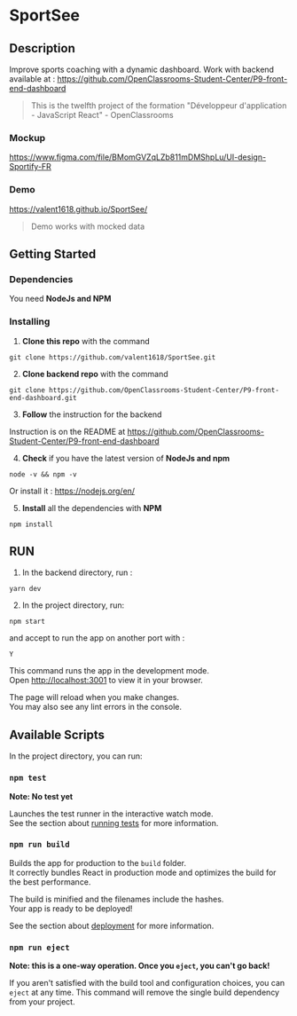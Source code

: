 # SportSee

## Description

Improve sports coaching with a dynamic dashboard.
Work with backend available at : https://github.com/OpenClassrooms-Student-Center/P9-front-end-dashboard

> This is the twelfth project of the formation "Développeur d'application - JavaScript React" - OpenClassrooms

### Mockup

<https://www.figma.com/file/BMomGVZqLZb811mDMShpLu/UI-design-Sportify-FR>

### Demo

<https://valent1618.github.io/SportSee/>

> Demo works with mocked data

## Getting Started

### Dependencies

You need **NodeJs and NPM**

### Installing

1. **Clone this repo** with the command

```
git clone https://github.com/valent1618/SportSee.git
```

2. **Clone backend repo** with the command

```
git clone https://github.com/OpenClassrooms-Student-Center/P9-front-end-dashboard.git
```

3. **Follow** the instruction for the backend

Instruction is on the README at https://github.com/OpenClassrooms-Student-Center/P9-front-end-dashboard

4. **Check** if you have the latest version of **NodeJs and npm**

```
node -v && npm -v
```

Or install it : <https://nodejs.org/en/>

5. **Install** all the dependencies with **NPM**

```
npm install
```

## RUN

1. In the backend directory, run :

```
yarn dev
```

2. In the project directory, run:

```
npm start
```

and accept to run the app on another port with :

```
Y
```

This command runs the app in the development mode.\
Open [http://localhost:3001](http://localhost:3001) to view it in your browser.

The page will reload when you make changes.\
You may also see any lint errors in the console.

## Available Scripts

In the project directory, you can run:

### `npm test`

**Note: No test yet**

Launches the test runner in the interactive watch mode.\
See the section about [running tests](https://facebook.github.io/create-react-app/docs/running-tests) for more information.

### `npm run build`

Builds the app for production to the `build` folder.\
It correctly bundles React in production mode and optimizes the build for the best performance.

The build is minified and the filenames include the hashes.\
Your app is ready to be deployed!

See the section about [deployment](https://facebook.github.io/create-react-app/docs/deployment) for more information.

### `npm run eject`

**Note: this is a one-way operation. Once you `eject`, you can't go back!**

If you aren't satisfied with the build tool and configuration choices, you can `eject` at any time. This command will remove the single build dependency from your project.
